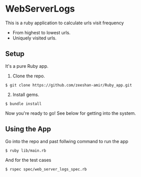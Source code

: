 WebServerLogs
==========

This is a ruby application to calculate urls visit frequency
* From highest to lowest urls.
* Uniquely visited urls.

Setup
----------

It's a pure Ruby app.

1. Clone the repo.

  ```text
  $ git clone https://github.com/zeeshan-amir/Ruby_app.git
  ```

2. Install gems.

  ```text
  $ bundle install
  ```

Now you're ready to go! See below for getting into the system.

Using the App
----------

Go into the repo and past follwing command to run the app

  ```text
  $ ruby lib/main.rb  
  ```
And for the test cases

  ```text
  $ rspec spec/web_server_logs_spec.rb
  ```

